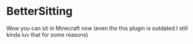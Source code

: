 # BetterSitting
Wow you can sit in Minecraft now (even tho this plugin is outdated I still kinda luv that for some reasons)
